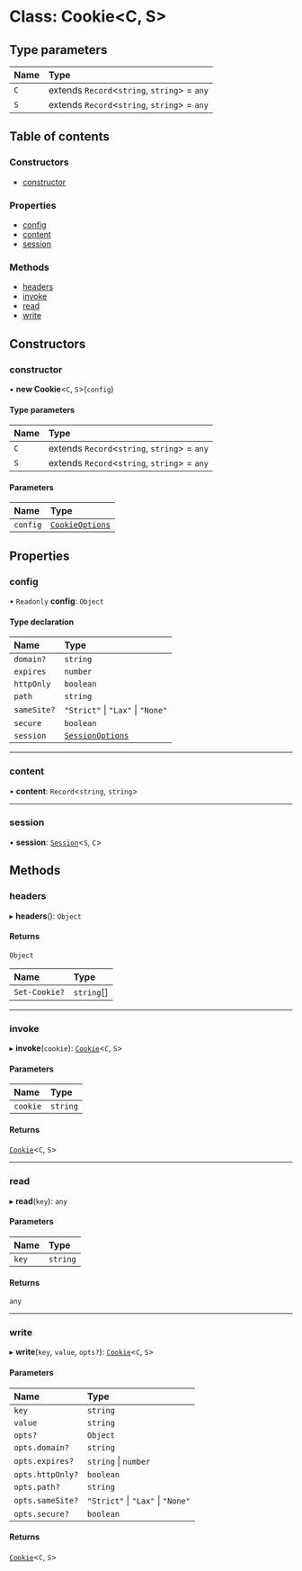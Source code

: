 # Class: Cookie<C, S\>

## Type parameters

| Name | Type |
| :------ | :------ |
| `C` | extends `Record`<`string`, `string`\> = `any` |
| `S` | extends `Record`<`string`, `string`\> = `any` |

## Table of contents

### Constructors

- [constructor](Cookie.md#constructor)

### Properties

- [config](Cookie.md#config)
- [content](Cookie.md#content)
- [session](Cookie.md#session)

### Methods

- [headers](Cookie.md#headers)
- [invoke](Cookie.md#invoke)
- [read](Cookie.md#read)
- [write](Cookie.md#write)

## Constructors

### constructor

• **new Cookie**<`C`, `S`\>(`config`)

#### Type parameters

| Name | Type |
| :------ | :------ |
| `C` | extends `Record`<`string`, `string`\> = `any` |
| `S` | extends `Record`<`string`, `string`\> = `any` |

#### Parameters

| Name | Type |
| :------ | :------ |
| `config` | [`CookieOptions`](../modules.md#cookieoptions) |

## Properties

### config

• `Readonly` **config**: `Object`

#### Type declaration

| Name | Type |
| :------ | :------ |
| `domain?` | `string` |
| `expires` | `number` |
| `httpOnly` | `boolean` |
| `path` | `string` |
| `sameSite?` | ``"Strict"`` \| ``"Lax"`` \| ``"None"`` |
| `secure` | `boolean` |
| `session` | [`SessionOptions`](../modules.md#sessionoptions) |

___

### content

• **content**: `Record`<`string`, `string`\>

___

### session

• **session**: [`Session`](Session.md)<`S`, `C`\>

## Methods

### headers

▸ **headers**(): `Object`

#### Returns

`Object`

| Name | Type |
| :------ | :------ |
| `Set-Cookie?` | `string`[] |

___

### invoke

▸ **invoke**(`cookie`): [`Cookie`](Cookie.md)<`C`, `S`\>

#### Parameters

| Name | Type |
| :------ | :------ |
| `cookie` | `string` |

#### Returns

[`Cookie`](Cookie.md)<`C`, `S`\>

___

### read

▸ **read**(`key`): `any`

#### Parameters

| Name | Type |
| :------ | :------ |
| `key` | `string` |

#### Returns

`any`

___

### write

▸ **write**(`key`, `value`, `opts?`): [`Cookie`](Cookie.md)<`C`, `S`\>

#### Parameters

| Name | Type |
| :------ | :------ |
| `key` | `string` |
| `value` | `string` |
| `opts?` | `Object` |
| `opts.domain?` | `string` |
| `opts.expires?` | `string` \| `number` |
| `opts.httpOnly?` | `boolean` |
| `opts.path?` | `string` |
| `opts.sameSite?` | ``"Strict"`` \| ``"Lax"`` \| ``"None"`` |
| `opts.secure?` | `boolean` |

#### Returns

[`Cookie`](Cookie.md)<`C`, `S`\>
